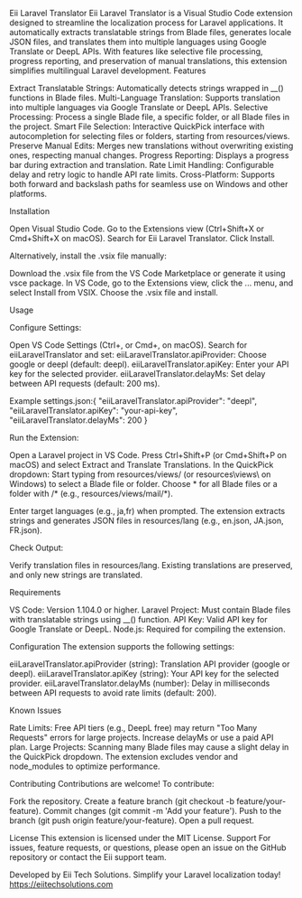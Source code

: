 Eii Laravel Translator
Eii Laravel Translator is a Visual Studio Code extension designed to streamline the localization process for Laravel applications. It automatically extracts translatable strings from Blade files, generates locale JSON files, and translates them into multiple languages using Google Translate or DeepL APIs. With features like selective file processing, progress reporting, and preservation of manual translations, this extension simplifies multilingual Laravel development.
Features

Extract Translatable Strings: Automatically detects strings wrapped in __() functions in Blade files.
Multi-Language Translation: Supports translation into multiple languages via Google Translate or DeepL APIs.
Selective Processing: Process a single Blade file, a specific folder, or all Blade files in the project.
Smart File Selection: Interactive QuickPick interface with autocompletion for selecting files or folders, starting from resources/views.
Preserve Manual Edits: Merges new translations without overwriting existing ones, respecting manual changes.
Progress Reporting: Displays a progress bar during extraction and translation.
Rate Limit Handling: Configurable delay and retry logic to handle API rate limits.
Cross-Platform: Supports both forward and backslash paths for seamless use on Windows and other platforms.

Installation

Open Visual Studio Code.
Go to the Extensions view (Ctrl+Shift+X or Cmd+Shift+X on macOS).
Search for Eii Laravel Translator.
Click Install.

Alternatively, install the .vsix file manually:

Download the .vsix file from the VS Code Marketplace or generate it using vsce package.
In VS Code, go to the Extensions view, click the ... menu, and select Install from VSIX.
Choose the .vsix file and install.

Usage

Configure Settings:

Open VS Code Settings (Ctrl+, or Cmd+, on macOS).
Search for eiiLaravelTranslator and set:
eiiLaravelTranslator.apiProvider: Choose google or deepl (default: deepl).
eiiLaravelTranslator.apiKey: Enter your API key for the selected provider.
eiiLaravelTranslator.delayMs: Set delay between API requests (default: 200 ms).


Example settings.json:{
  "eiiLaravelTranslator.apiProvider": "deepl",
  "eiiLaravelTranslator.apiKey": "your-api-key",
  "eiiLaravelTranslator.delayMs": 200
}




Run the Extension:

Open a Laravel project in VS Code.
Press Ctrl+Shift+P (or Cmd+Shift+P on macOS) and select Extract and Translate Translations.
In the QuickPick dropdown:
Start typing from resources/views/ (or resources\views\ on Windows) to select a Blade file or folder.
Choose * for all Blade files or a folder with /* (e.g., resources/views/mail/*).


Enter target languages (e.g., ja,fr) when prompted.
The extension extracts strings and generates JSON files in resources/lang (e.g., en.json, JA.json, FR.json).


Check Output:

Verify translation files in resources/lang.
Existing translations are preserved, and only new strings are translated.



Requirements

VS Code: Version 1.104.0 or higher.
Laravel Project: Must contain Blade files with translatable strings using __() function.
API Key: Valid API key for Google Translate or DeepL.
Node.js: Required for compiling the extension.

Configuration
The extension supports the following settings:

eiiLaravelTranslator.apiProvider (string): Translation API provider (google or deepl).
eiiLaravelTranslator.apiKey (string): Your API key for the selected provider.
eiiLaravelTranslator.delayMs (number): Delay in milliseconds between API requests to avoid rate limits (default: 200).

Known Issues

Rate Limits: Free API tiers (e.g., DeepL free) may return "Too Many Requests" errors for large projects. Increase delayMs or use a paid API plan.
Large Projects: Scanning many Blade files may cause a slight delay in the QuickPick dropdown. The extension excludes vendor and node_modules to optimize performance.

Contributing
Contributions are welcome! To contribute:

Fork the repository.
Create a feature branch (git checkout -b feature/your-feature).
Commit changes (git commit -m 'Add your feature').
Push to the branch (git push origin feature/your-feature).
Open a pull request.

License
This extension is licensed under the MIT License.
Support
For issues, feature requests, or questions, please open an issue on the GitHub repository or contact the Eii support team.

Developed by Eii Tech Solutions. Simplify your Laravel localization today!
https://eiitechsolutions.com